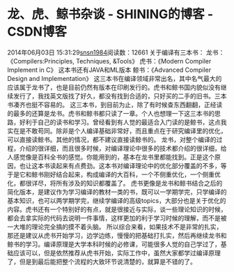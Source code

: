 # 龙、虎、鲸书杂谈 - SHINING的博客 - CSDN博客
2014年06月03日 15:31:29[snsn1984](https://me.csdn.net/snsn1984)阅读数：12661
关于编译有三本书：
龙书： 《Compilers:Principles, Techniques, &Tools》
虎书：《Modern Compiler Implement in C》 这本书还有JAVA和ML版本
鲸书：《Advanced Compiler Design and Implementation》
这三本书在编译领域非常出名，其中名气最大的应该属于龙书了，也是目前仍然有版本在印刷发行的。虎书和鲸书国内貌似没有继续发行了，我找英文版找了好久，都没有找到合适的，只好买的二手的旧书。三本书凑齐也挺不容易的。
这三本书，到目前为止，除了有时候查东西翻翻，正经读的最多的还算是龙书。虎书和鲸书都只读了一章。个人也想理一下这三本书的思路，好利于自己的读书和学习。曾经看到有人觉的最适合入门读的是鲸书，这点我实在是不敢苟同。除非是个人编译基础非常好，而且重点在于研究编译里的优化，可以直接读鲸书。其他的情况，都不建议直接读鲸书的。
龙书，对整个编译的过程，介绍的很详细，而且很多时候，对编译理论中很多的技术都介绍的很详细，给人感觉像是百科全书的感觉。你能用到的，基本在龙书里都能找到。正是这个原因，也让这本书读起来有点费劲。这本书对编译理论中的优化部分覆盖的不多，等于是它和鲸书刚好结合起来，构成编译的大百科，一个不侧重优化，一个侧重优化，都很详尽，将所有涉及的知识都覆盖了。
虎书更像是龙书和鲸书结合之后的简化版本，是建议作为学习编译的教材一类的书，既可以一学期学完，只学编译的基本知识，也可以两学期学完，继续学编译的高级topics，大部分也是关于优化的内容。虎书还有一个特别好的有点，就是很接近与实际，谈一些理论知识的时候，都会去拿实际的代码去说明一件事情，这样更加的利于学习时候的理解，而不是被一大堆的理论完全搞的摸不着头脑。
所以综合来看，如果技术不是非常的扎实，那还是建议从虎书开始学习，边学边练，慢慢的把基础打扎实，然后再继续龙书和鲸书的学习。编译原理是大学本科时候的必修课，可能很多人觉的自己学过了，基础应该可以，但是依然推荐从虎书开始，实际工作中，虽然大家都学过编译原理了，但是到最后能把整个流程的大致环节说清楚的，就算是不错的了。
